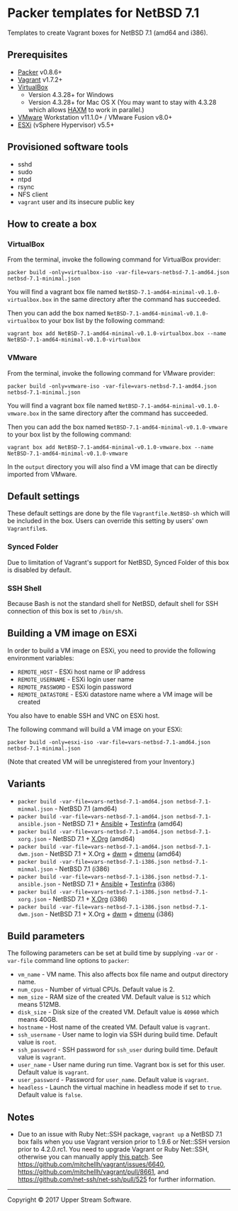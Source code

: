 # Packer templates for NetBSD 7.1

Templates to create Vagrant boxes for NetBSD 7.1 (amd64 and i386).


## Prerequisites

* [Packer] v0.8.6+
* [Vagrant] v1.7.2+
* [VirtualBox]
	* Version 4.3.28+ for Windows
	* Version 4.3.28+ for Mac OS X (You may want to stay with 4.3.28 which allows [HAXM] to work in parallel.)
* [VMware] Workstation v11.1.0+ / VMware Fusion v8.0+
* [ESXi] (vSphere Hypervisor) v5.5+

[ESXi]: http://www.vmware.com/products/vsphere-hypervisor
        "Free VMware vSphere Hypervisor, Free Virtualization (ESXi)"
[HAXM]: https://software.intel.com/en-us/android/articles/intel-hardware-accelerated-execution-manager
        "Intel&reg; Hardware Accelerated Execution Manager"
[Packer]: https://www.packer.io/ "Packer by HashiCorp"
[Vagrant]: https://www.vagrantup.com/ "Vagrant"
[VirtualBox]: https://www.virtualbox.org/ "Oracle VM VirtualBox"
[VMware]: http://www.vmware.com/ "VMware Virtualization for Desktop &amp; Server, Application, Public &amp; Hybrid Clouds"


## Provisioned software tools

* sshd
* sudo
* ntpd
* rsync
* NFS client
* `vagrant` user and its insecure public key


## How to create a box

### VirtualBox

From the terminal, invoke the following command for VirtualBox provider:

    packer build -only=virtualbox-iso -var-file=vars-netbsd-7.1-amd64.json netbsd-7.1-minimal.json

You will find a vagrant box file named `NetBSD-7.1-amd64-minimal-v0.1.0-virtualbox.box`
in the same directory after the command has succeeded.

Then you can add the box named `NetBSD-7.1-amd64-minimal-v0.1.0-virtualbox` to your box list
by the following command:

    vagrant box add NetBSD-7.1-amd64-minimal-v0.1.0-virtualbox.box --name NetBSD-7.1-amd64-minimal-v0.1.0-virtualbox

### VMware

From the terminal, invoke the following command for VMware provider:

    packer build -only=vmware-iso -var-file=vars-netbsd-7.1-amd64.json netbsd-7.1-minimal.json

You will find a vagrant box file named `NetBSD-7.1-amd64-minimal-v0.1.0-vmware.box`
in the same directory after the command has succeeded.

Then you can add the box named `NetBSD-7.1-amd64-minimal-v0.1.0-vmware` to your box list
by the following command:

    vagrant box add NetBSD-7.1-amd64-minimal-v0.1.0-vmware.box --name NetBSD-7.1-amd64-minimal-v0.1.0-vmware

In the `output` directory you will also find a VM image that can be directly imported from VMware.


## Default settings

These default settings are done by the file `Vagrantfile.NetBSD-sh` which will be included in the box.
Users can override this setting by users' own `Vagrantfile`s.

### Synced Folder

Due to limitation of Vagrant's support for NetBSD, Synced Folder of this box is disabled by default.

### SSH Shell

Because Bash is not the standard shell for NetBSD, default shell for SSH connection of this box
is set to `/bin/sh`.


## Building a VM image on ESXi

In order to build a VM image on ESXi, you need to provide the following environment variables:

* `REMOTE_HOST` - ESXi host name or IP address
* `REMOTE_USERNAME` - ESXi login user name
* `REMOTE_PASSWORD` - ESXi login password
* `REMOTE_DATASTORE` - ESXi datastore name where a VM image will be created

You also have to enable SSH and VNC on ESXi host.

The following command will build a VM image on your ESXi:

    packer build -only=esxi-iso -var-file=vars-netbsd-7.1-amd64.json netbsd-7.1-minimal.json

(Note that created VM will be unregistered from your Inventory.)


## Variants

* `packer build -var-file=vars-netbsd-7.1-amd64.json netbsd-7.1-minmal.json` - NetBSD 7.1 (amd64)
* `packer build -var-file=vars-netbsd-7.1-amd64.json netbsd-7.1-ansible.json` - NetBSD 7.1 + [Ansible] + [Testinfra] (amd64)
* `packer build -var-file=vars-netbsd-7.1-amd64.json netbsd-7.1-xorg.json` - NetBSD 7.1 + [X.Org] (amd64)
* `packer build -var-file=vars-netbsd-7.1-amd64.json netbsd-7.1-dwm.json` - NetBSD 7.1 + X.Org + [dwm] + [dmenu] (amd64)
* `packer build -var-file=vars-netbsd-7.1-i386.json netbsd-7.1-minmal.json` - NetBSD 7.1 (i386)
* `packer build -var-file=vars-netbsd-7.1-i386.json netbsd-7.1-ansible.json` - NetBSD 7.1 + [Ansible] + [Testinfra] (i386)
* `packer build -var-file=vars-netbsd-7.1-i386.json netbsd-7.1-xorg.json` - NetBSD 7.1 + [X.Org] (i386)
* `packer build -var-file=vars-netbsd-7.1-i386.json netbsd-7.1-dwm.json` - NetBSD 7.1 + X.Org + [dwm] + [dmenu] (i386)

[Ansible]: https://www.ansible.com/ "Ansible is Simple IT Automation"
[Testinfra]: https://testinfra.readthedocs.io/en/latest/ "Testinfra test your infrastructure &mdash; testinfra 1.4.2 documentation"
[dmenu]: http://tools.suckless.org/dmenu/ "dmenu | suckless.org tools"
[dwm]: http://dwm.suckless.org/ "suckless.org dwm - dynamic window manager"
[X.Org]: https://www.x.org/wiki/ "X.Org"


## Build parameters

The following parameters can be set at build time by supplying `-var` or `-var-file` command line options to `packer`:

* `vm_name` - VM name.  This also affects box file name and output directory name.
* `num_cpus` - Number of virtual CPUs.  Default value is 2.
* `mem_size` - RAM size of the created VM.  Default value is `512` which means 512MB.
* `disk_size` - Disk size of the created VM.  Default value is `40960` which means 40GB.
* `hostname` - Host name of the created VM.  Default value is `vagrant`.
* `ssh_username` - User name to login via SSH during build time.  Default value is `root`.
* `ssh_password` - SSH password for `ssh_user` during build time.  Default value is `vagrant`.
* `user_name` - User name during run time.  Vagrant box is set for this user.  Default value is `vagrant`.
* `user_password` - Password for `user_name`.  Default value is `vagrant`.
* `headless` - Launch the virtual machine in headless mode if set to `true`.  Default value is `false`.


## Notes

* Due to an issue with Ruby Net::SSH package, `vagrant up` a NetBSD 7.1 box fails when you use Vagrant version
  prior to 1.9.6 or Net::SSH version prior to 4.2.0.rc1.  You need to upgrade Vagrant or Ruby Net::SSH, otherwise
  you can manually apply [this patch](../patches/net-ssh.patch).  See https://github.com/mitchellh/vagrant/issues/6640,
  https://github.com/mitchellh/vagrant/pull/8661, and https://github.com/net-ssh/net-ssh/pull/525 for further information.

- - -

Copyright &copy; 2017 Upper Stream Software.
